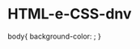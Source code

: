 # HTML-e-CSS-dnv
<!DOCTYPE html>
<html>
<head>
</head>
<body>
</body>
</html>
<link rel=”stylesheet” href=”style.css”>
body{
background-color: ; }
